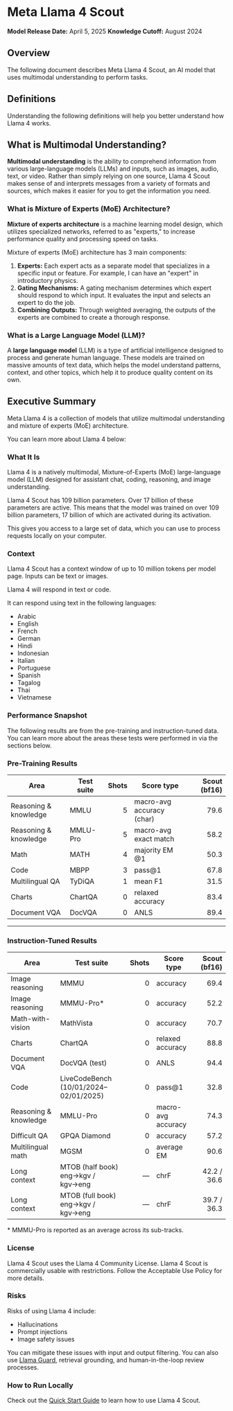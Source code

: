 # Meta Llama 4 Scout
**Model Release Date:** April 5, 2025
**Knowledge Cutoff:** August 2024

## Overview
The following document describes Meta Llama 4 Scout, an AI model that uses multimodal understanding to perform tasks.

## Definitions
Understanding the following definitions will help you better understand how Llama 4 works.
## What is Multimodal Understanding?
**Multimodal understanding** is the ability to comprehend information from various large-language models (LLMs) and inputs, such as images, audio, text, or video. Rather than simply relying on one source, Llama 4 Scout makes sense of and interprets messages from a variety of formats and sources, which makes it easier for you to get the information you need.

### What is Mixture of Experts (MoE) Architecture?
**Mixture of experts architecture** is a machine learning model design, which utilizes specialized networks, referred to as "experts," to increase performance quality and processing speed on tasks. 

Mixture of experts (MoE) architecture has 3 main components:
1) **Experts:** Each expert acts as a separate model that specializes in a specific input or feature. For example, I can have an "expert" in introductory physics.
2) **Gating Mechanisms:** A gating mechanism determines which expert should respond to which input. It evaluates the input and selects an expert to do the job.
3) **Combining Outputs:** Through weighted averaging, the outputs of the experts are combined to create a thorough response.

### What is a Large Language Model (LLM)?
A **large language model** (LLM) is a type of artificial intelligence designed to process and generate human language. These models are trained on massive amounts of text data, which helps the model understand patterns, context, and other topics, which help it to produce quality content on its own.

## Executive Summary
Meta Llama 4 is a collection of models that utilize multimodal understanding and mixture of experts (MoE) architecture.

You can learn more about Llama 4 below:

### What It Is
Llama 4 is a natively multimodal, Mixture-of-Experts (MoE) large-language model (LLM) designed for assistant chat, coding, reasoning, and image understanding.

Llama 4 Scout has 109 billion parameters. Over 17 billion of these parameters are active. This means that the model was trained on over 109 billion parameters, 17 billion of which are activated during its activation. 

This gives you access to a large set of data, which you can use to process requests locally on your computer.

### Context

Llama 4 Scout has a context window of up to 10 million tokens per model page. Inputs can be text or images.

Llama 4 will respond in text or code.

It can respond using text in the following languages:

- Arabic
- English
- French
- German
- Hindi
- Indonesian
- Italian
- Portuguese
- Spanish
- Tagalog
- Thai
- Vietnamese

### Performance Snapshot

The following results are from the pre-training and instruction-tuned data. You can learn more about the areas these tests were performed in via the sections below.

### Pre-Training Results

| Area | Test suite | Shots | Score type | Scout (bf16) |
|---|---|---:|---|---:|
| Reasoning & knowledge | MMLU | 5 | macro-avg accuracy (char) | 79.6 |
| Reasoning & knowledge | MMLU-Pro | 5 | macro-avg exact match | 58.2 |
| Math | MATH | 4 | majority EM @1 | 50.3 |
| Code | MBPP | 3 | pass@1 | 67.8 |
| Multilingual QA | TyDiQA | 1 | mean F1 | 31.5 |
| Charts | ChartQA | 0 | relaxed accuracy | 83.4 |
| Document VQA | DocVQA | 0 | ANLS | 89.4 |

---

### Instruction-Tuned Results

| Area | Test suite | Shots | Score type | Scout (bf16) |
|---|---|---:|---|---:|
| Image reasoning | MMMU | 0 | accuracy | 69.4 |
| Image reasoning | MMMU-Pro* | 0 | accuracy | 52.2 |
| Math-with-vision | MathVista | 0 | accuracy | 70.7 |
| Charts | ChartQA | 0 | relaxed accuracy | 88.8 |
| Document VQA | DocVQA (test) | 0 | ANLS | 94.4 |
| Code | LiveCodeBench (10/01/2024–02/01/2025) | 0 | pass@1 | 32.8 |
| Reasoning & knowledge | MMLU-Pro | 0 | macro-avg accuracy | 74.3 |
| Difficult QA | GPQA Diamond | 0 | accuracy | 57.2 |
| Multilingual math | MGSM | 0 | average EM | 90.6 |
| Long context | MTOB (half book) eng→kgv / kgv→eng | — | chrF | 42.2 / 36.6 |
| Long context | MTOB (full book) eng→kgv / kgv→eng | — | chrF | 39.7 / 36.3 |

\* MMMU-Pro is reported as an average across its sub-tracks.

### License

Llama 4 Scout uses the Llama 4 Community License. Llama 4 Scout is commercially usable with restrictions. Follow the Acceptable Use Policy for more details. 

### Risks

Risks of using Llama 4 include:

- Hallucinations
- Prompt injections
- Image safety issues

You can mitigate these issues with input and output filtering. You can also use [Llama Guard](https://www.llama.com/llama-protections/), retrieval grounding, and human-in-the-loop review processes.

### How to Run Locally

Check out the [Quick Start Guide](quick-start.md) to learn how to use Llama 4 Scout.